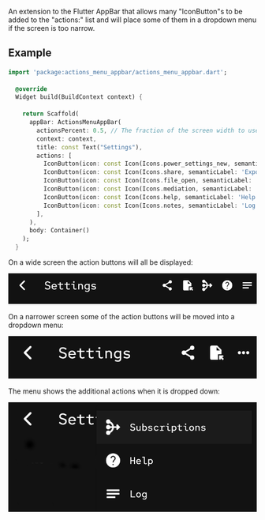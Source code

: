 An extension to the Flutter AppBar that allows many "IconButton"s to be added to the "actions:" list and will place some of them in a dropdown menu if the screen is too narrow.

## Example

```dart
import 'package:actions_menu_appbar/actions_menu_appbar.dart';

  @override
  Widget build(BuildContext context) {

    return Scaffold(
      appBar: ActionsMenuAppBar(
        actionsPercent: 0.5, // The fraction of the screen width to use for the action buttons.
        context: context,
        title: const Text("Settings"),
        actions: [
          IconButton(icon: const Icon(Icons.power_settings_new, semanticLabel: 'Exit'), onPressed: () {}),
          IconButton(icon: const Icon(Icons.share, semanticLabel: 'Export'), onPressed: () {}),
          IconButton(icon: const Icon(Icons.file_open, semanticLabel: 'Import'), onPressed: () {}),
          IconButton(icon: const Icon(Icons.mediation, semanticLabel: 'Subscriptions'),onPressed: () {}),
          IconButton(icon: const Icon(Icons.help, semanticLabel: 'Help'), onPressed: () {}),
          IconButton(icon: const Icon(Icons.notes, semanticLabel: 'Log'),onPressed: () {})
        ],
      ),
      body: Container()
    );
  }
```

On a wide screen the action buttons will all be displayed:

<img src="media/wide-screen.png" width="">

On a narrower screen some of the action buttons will be moved into a dropdown menu:

<img src="media/narrow-screen.png" width="">

The menu shows the additional actions when it is dropped down:

<img src="media/menu.png" width="">
